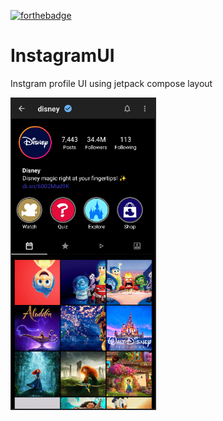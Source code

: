 [![forthebadge](https://forthebadge.com/images/badges/built-for-android.svg)](https://forthebadge.com)

# InstagramUI


Instgram profile UI using jetpack compose layout


<img src="images/insta_UI.png" height="500"  />
